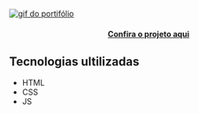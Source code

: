 [<img src = "./src/imagens/gif-pi-portifolio.gif" alt="gif do portifólio">](https://joao-guilherme-ms-dev.github.io/projeto-integrador-senac--portifolio/)
<h4 align="center"><a href="https://joao-guilherme-ms-dev.github.io/projeto-integrador-senac--portifolio/" target="_blank">Confira o projeto aqui</a></h4>

## Tecnologias ultilizadas
- HTML
- CSS
- JS